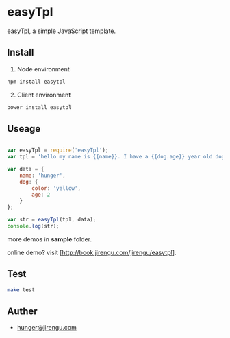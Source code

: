 # easyTpl

easyTpl, a simple JavaScript template.

## Install

1. Node environment

```bash    
npm install easytpl
```
2. Client environment

```bash
bower install easytpl
```
## Useage

```javascript

var easyTpl = require('easyTpl');
var tpl = 'hello my name is {{name}}. I have a {{dog.age}} year old dog. His color is {{dog.color}}.';

var data = {
    name: 'hunger',
    dog: {
        color: 'yellow',
        age: 2
    }
};

var str = easyTpl(tpl, data);
console.log(str);
```
more demos in **sample** folder.

online demo? visit [http://book.jirengu.com/jirengu/easytpl].

## Test

```bash
make test
```

## Auther

- [hunger@jirengu.com](http://hunger.coding.io)


